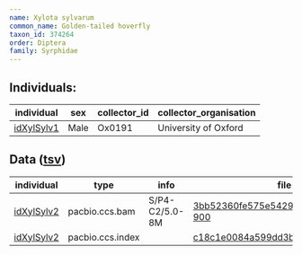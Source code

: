```yaml
---
name: Xylota sylvarum
common_name: Golden-tailed hoverfly
taxon_id: 374264
order: Diptera
family: Syrphidae
---
```


## Individuals:

| individual | sex | collector_id | collector_organisation |
| ---------- | --- | ------------ | ---------------------- |
| [idXylSylv1](idXylSylv1.md) | Male | Ox0191 | University of Oxford |

## Data ([tsv](Xylota_sylvarum_data.tsv))

| individual | type | info | file |
| ---------- | ---- | ---- | ---- |
| [idXylSylv2](idXylSylv2.md) | pacbio.ccs.bam | S/P4-C2/5.0-8M | [3bb52360fe575e5429662b1a24a0fa95-900](https://darwin.cog.sanger.ac.uk/insects/Xylota_sylvarum/idXylSylv2/genomic_data/pacbio/m64094_191127_132908.bc1015_BAK8B_OA--bc1015_BAK8B_OA.ccs.bam) |
| [idXylSylv2](idXylSylv2.md) | pacbio.ccs.index |  | [c18c1e0084a599dd3b0d96240111455a](https://darwin.cog.sanger.ac.uk/insects/Xylota_sylvarum/idXylSylv2/genomic_data/pacbio/m64094_191127_132908.bc1015_BAK8B_OA--bc1015_BAK8B_OA.ccs.bam.pbi) |
